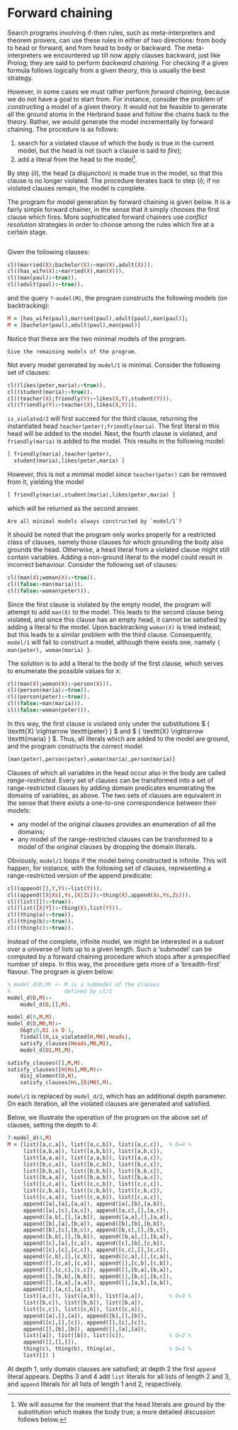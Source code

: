 <!--H3: Section 5.4-->
# Forward chaining #

Search programs involving if-then rules, such as meta-interpreters and theorem provers, can use these rules in either of two directions: from body to head or forward, and from head to body or backward. The meta-interpreters we encountered up till now apply clauses backward, just like Prolog; they are said to perform *backward chaining*. For checking if a given formula follows logically from a given theory, this is usually the best strategy.

However, in some cases we must rather perform *forward chaining*, because we do not have a goal to start from. For instance, consider the problem of constructing a model of a given theory. It would not be feasible to generate all the ground atoms in the Herbrand base and follow the chains back to the theory. Rather, we would generate the model incrementally by forward chaining. The procedure is as follows:

<!--roman list-->
1. search for a violated clause of which the body is true in the current model, but the head is not (such a clause is said to *fire*);
1. add a literal from the head to the model[^16].

By step (*ii*), the head (a disjunction) is made true in the model, so that this clause is no longer violated. The procedure iterates back to step (*i*); if no violated clauses remain, the model is complete.

The program for model generation by forward chaining is given below. It is a fairly simple forward chainer, in the sense that it simply chooses the first clause which fires. More sophisticated forward chainers use *conflict resolution* strategies in order to choose among the rules which fire at a certain stage.
```{swish} model
```
Given the following clauses:
```Prolog
cl((married(X);bachelor(X):-man(X),adult(X))).
cl((has_wife(X):-married(X),man(X))).
cl((man(paul):-true)).
cl((adult(paul):-true)).
```
and the query `?-model(M)`, the program constructs the following models (on backtracking):
```Prolog
M = [has_wife(paul),married(paul),adult(paul),man(paul)];
M = [bachelor(paul),adult(paul),man(paul)]
```
Notice that these are the two minimal models of the program.

```{exercise} 5.5
Give the remaining models of the program.
```

Not every model generated by `model/1` is minimal. Consider the following set of clauses:
```Prolog
cl((likes(peter,maria):-true)).
cl((student(maria):-true)).
cl((teacher(X);friendly(Y):-likes(X,Y),student(Y))).
cl((friendly(Y):-teacher(X),likes(X,Y))).
```
`is_violated/2` will first succeed for the third clause, returning the instantiated head `teacher(peter);friendly(maria)`. The first literal in this head will be added to the model. Next, the fourth clause is violated, and `friendly(maria)` is added to the model. This results in the following model:
```Prolog
[ friendly(maria),teacher(peter),
  student(maria),likes(peter,maria) ]
```
However, this is not a minimal model since `teacher(peter)` can be removed from it, yielding the model
```Prolog
[ friendly(maria),student(maria),likes(peter,maria) ]
```
which will be returned as the second answer.

```{exercise} 5.6
Are all minimal models always constructed by `model/1`?
```

It should be noted that the program only works properly for a restricted class of clauses, namely those clauses for which grounding the body also grounds the head. Otherwise, a head literal from a violated clause might still contain variables. Adding a non-ground literal to the model could result in incorrect behaviour. Consider the following set of clauses:
```Prolog
cl((man(X);woman(X):-true)).
cl((false:-man(maria))).
cl((false:-woman(peter))).
```
Since the first clause is violated by the empty model, the program will attempt to add `man(X)` to the model. This leads to the second clause being violated, and since this clause has an empty head, it cannot be satisfied by adding a literal to the model. Upon backtracking `woman(X)` is tried instead, but this leads to a similar problem with the third clause. Consequently, `model/1` will fail to construct a model, although there exists one, namely `{ man(peter), woman(maria) }`.

The solution is to add a literal to the body of the first clause, which serves to enumerate the possible values for `X`:
```Prolog
cl((man(X);woman(X):-person(X))).
cl((person(maria):-true)).
cl((person(peter):-true)).
cl((false:-man(maria))).
cl((false:-woman(peter))).
```
In this way, the first clause is violated only under the substitutions $ \{ \texttt{X} \rightarrow \texttt{peter} \} $ and $ \{ \texttt{X} \rightarrow \texttt{maria} \} $. Thus, all literals which are added to the model are ground, and the program constructs the correct model
```Prolog
[man(peter),person(peter),woman(maria),person(maria)]
```
Clauses of which all variables in the head occur also in the body are called *range-restricted*. Every set of clauses can be transformed into a set of range-restricted clauses by adding domain predicates enumerating the domains of variables, as above. The two sets of clauses are equivalent in the sense that there exists a one-to-one correspondence between their models:

* any model of the original clauses provides an enumeration of all the domains;
* any model of the range-restricted clauses can be transformed to a model of the original clauses by dropping the domain literals.

Obviously, `model/1` loops if the model being constructed is infinite. This will happen, for instance, with the following set of clauses, representing a range-restricted version of the append predicate:
```Prolog
cl((append([],Y,Y):-list(Y))).
cl((append([X|Xs],Ys,[X|Zs]):-thing(X),append(Xs,Ys,Zs))).
cl((list([]):-true)).
cl((list([X|Y]):-thing(X),list(Y))).
cl((thing(a):-true)).
cl((thing(b):-true)).
cl((thing(c):-true)).
```
Instead of the complete, infinite model, we might be interested in a subset over a universe of lists up to a given length. Such a &lsquo;submodel&rsquo; can be computed by a forward chaining procedure which stops after a prespecified number of steps. In this way, the procedure gets more of a &lsquo;breadth-first&rsquo; flavour. The program is given below:
```Prolog
% model_d(D,M) <- M is a submodel of the clauses
%                 defined by cl/1
model_d(D,M):-
    model_d(D,[],M).

model_d(0,M,M).
model_d(D,M0,M):-
    D&gt;0,D1 is D-1,
    findall(H,is_violated(H,M0),Heads),
    satisfy_clauses(Heads,M0,M1),
    model_d(D1,M1,M).

satisfy_clauses([],M,M).
satisfy_clauses([H|Hs],M0,M):-
    disj_element(D,H),
    satisfy_clauses(Hs,[D|M0],M).
```
`model/1` is replaced by `model_d/2`, which has an additional depth parameter. On each iteration, all the violated clauses are generated and satisfied.

Below, we illustrate the operation of the program on the above set of clauses, setting the depth to 4:
```Prolog
?-model_d(4,M)
M = [list([a,c,a]), list([a,c,b]), list([a,c,c]),  % D=4 %
     list([a,b,a]), list([a,b,b]), list([a,b,c]),
     list([a,a,a]), list([a,a,b]), list([a,a,c]),
     list([b,c,a]), list([b,c,b]), list([b,c,c]),
     list([b,b,a]), list([b,b,b]), list([b,b,c]),
     list([b,a,a]), list([b,a,b]), list([b,a,c]),
     list([c,c,a]), list([c,c,b]), list([c,c,c]),
     list([c,b,a]), list([c,b,b]), list([c,b,c]),
     list([c,a,a]), list([c,a,b]), list([c,a,c]),
     append([a],[a],[a,a]), append([a],[b],[a,b]),
     append([a],[c],[a,c]), append([a,c],[],[a,c]),
     append([a,b],[],[a,b]), append([a,a],[],[a,a]),
     append([b],[a],[b,a]), append([b],[b],[b,b]),
     append([b],[c],[b,c]), append([b,c],[],[b,c]),
     append([b,b],[],[b,b]), append([b,a],[],[b,a]),
     append([c],[a],[c,a]), append([c],[b],[c,b]),
     append([c],[c],[c,c]), append([c,c],[],[c,c]),
     append([c,b],[],[c,b]), append([c,a],[],[c,a]),
     append([],[c,a],[c,a]), append([],[c,b],[c,b]),
     append([],[c,c],[c,c]), append([],[b,a],[b,a]),
     append([],[b,b],[b,b]), append([],[b,c],[b,c]),
     append([],[a,a],[a,a]), append([],[a,b],[a,b]),
     append([],[a,c],[a,c]),
     list([a,c]), list([a,b]), list([a,a]),        % D=3 %
     list([b,c]), list([b,b]), list([b,a]),
     list([c,c]), list([c,b]), list([c,a]),
     append([a],[],[a]), append([b],[],[b]),
     append([c],[],[c]), append([],[c],[c]),
     append([],[b],[b]), append([],[a],[a]),
     list([a]), list([b]), list([c]),              % D=2 %
     append([],[],[]),
     thing(c), thing(b), thing(a),                 % D=1 %
     list([]) ]
```
At depth 1, only domain clauses are satisfied; at depth 2 the first `append` literal appears. Depths 3 and 4 add `list` literals for all lists of length 2 and 3, and `append` literals for all lists of length 1 and 2, respectively.

[^16]: We will assume for the moment that the head literals are ground by the substitution which makes the body true; a more detailed discussion follows below.
